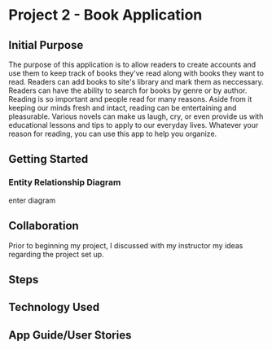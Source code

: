# Project 2 - Book Application
## Initial Purpose
The purpose of this application is to allow readers to create accounts and use them to keep track of books they've read along with books they want to read. Readers can add books to site's library and mark them as neccessary. Readers can have the ability to search for books by genre or by author. Reading is so important and people read for many reasons. Aside from it keeping our minds fresh and intact, reading can be entertaining and pleasurable. Various novels can make us laugh, cry, or even provide us with educational lessons and tips to apply to our everyday lives. Whatever your reason for reading, you can use this app to help you organize.  

## Getting Started
### Entity Relationship Diagram
enter diagram
## Collaboration
Prior to beginning my project, I discussed with my instructor my ideas regarding the project set up. 
## Steps
## Technology Used
## App Guide/User Stories
